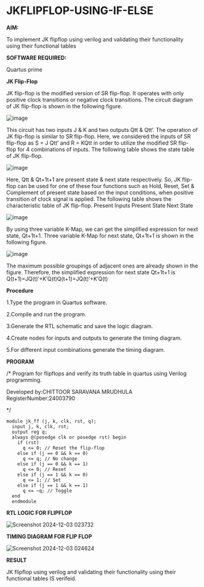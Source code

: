 # JKFLIPFLOP-USING-IF-ELSE

**AIM:** 

To implement  JK flipflop using verilog and validating their functionality using their functional tables

**SOFTWARE REQUIRED:**

Quartus prime



**JK Flip-Flop**

JK flip-flop is the modified version of SR flip-flop. It operates with only positive clock transitions or negative clock transitions. The circuit diagram of JK flip-flop is shown in the following figure.

![image](https://github.com/naavaneetha/JKFLIPFLOP-USING-IF-ELSE/assets/154305477/a649c30b-232b-4558-b188-fd6c09845180)


This circuit has two inputs J & K and two outputs Qtt & Qtt’. The operation of JK flip-flop is similar to SR flip-flop. Here, we considered the inputs of SR flip-flop as S = J Qtt’ and R = KQtt in order to utilize the modified SR flip-flop for 4 combinations of inputs. The following table shows the state table of JK flip-flop.

![image](https://github.com/naavaneetha/JKFLIPFLOP-USING-IF-ELSE/assets/154305477/c4360742-e8a8-4937-b089-c46c0433f9a3)

 
Here, Qtt & Qt+1t+1 are present state & next state respectively. So, JK flip-flop can be used for one of these four functions such as Hold, Reset, Set & Complement of present state based on the input conditions, when positive transition of clock signal is applied. The following table shows the characteristic table of JK flip-flop. Present Inputs Present State Next State
 
![image](https://github.com/naavaneetha/JKFLIPFLOP-USING-IF-ELSE/assets/154305477/6c275261-a6d5-4c37-a3a7-1e88ca11c4cd)

By using three variable K-Map, we can get the simplified expression for next state, Qt+1t+1. Three variable K-Map for next state, Qt+1t+1 is shown in the following figure.
 
![image](https://github.com/naavaneetha/JKFLIPFLOP-USING-IF-ELSE/assets/154305477/5174f41b-0ce0-4329-a372-6d1943ea6673)

The maximum possible groupings of adjacent ones are already shown in the figure. Therefore, the simplified expression for next state Qt+1t+1 is Q(t+1)=JQ(t)′+K′Q(t)Q(t+1)=JQ(t)′+K′Q(t)

**Procedure**

1.Type the program in Quartus software.

2.Compile and run the program.

3.Generate the RTL schematic and save the logic diagram.

4.Create nodes for inputs and outputs to generate the timing diagram.

5.For different input combinations generate the timing diagram.

**PROGRAM**

/* Program for flipflops and verify its truth table in quartus using Verilog programming. 

Developed by:CHITTOOR SARAVANA MRUDHULA                           
RegisterNumber:24003790


*/

```
module jk_ff (j, k, clk, rst, q);
  input j, k, clk, rst;
  output reg q;
  always @(posedge clk or posedge rst) begin
    if (rst)
      q <= 0; // Reset the flip-flop
    else if (j == 0 && k == 0)
      q <= q; // No change
    else if (j == 0 && k == 1)
      q <= 0; // Reset
    else if (j == 1 && k == 0)
      q <= 1; // Set
    else if (j == 1 && k == 1)
      q <= ~q; // Toggle
  end
  endmodule

```




**RTL LOGIC FOR FLIPFLOP**

![Screenshot 2024-12-03 023732](https://github.com/user-attachments/assets/57da416f-0c8a-42e4-9582-16ba26ff3213)




**TIMING DIAGRAM FOR FLIP FLOP**

![Screenshot 2024-12-03 024624](https://github.com/user-attachments/assets/147fffc4-5922-414f-83ac-e1611413766d)


**RESULT**

JK flipflop using verilog and validating their functionality using their functional tables IS verifeid.


